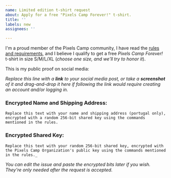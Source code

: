 ```yaml
---
name: Limited edition t-shirt request
about: Apply for a free "Pixels Camp Forever!" t-shirt.
title: ''
labels: new
assignees: ''

---
```


I'm a proud member of the Pixels Camp community, I have read the [rules and requirements](https://github.com/PixelsCamp/pixelscamp-forever/blob/master/README.md), and I believe I qualify to get a free _Pixels Camp Forever!_ t-shirt in size S/M/L/XL (_choose one size, and we'll try to honor it_).

This is my public proof on social media:

_Replace this line with a **link** to your social media post, or take a **screenshot** of it and drag-and-drop it here if following the link would require creating an account and/or logging in._

### Encrypted Name and Shipping Address:

```
Replace this text with your name and shipping address (portugal only), encrypted with a random 256-bit shared key using the commands mentioned in the rules.
```

### Encrypted Shared Key:

```
Replace this text with your random 256-bit shared key, encrypted with the Pixels Camp Organization's public key using the commands mentioned in the rules._
```

_You can edit the issue and paste the encrypted bits later if you wish. They're only needed after the request is accepted._
